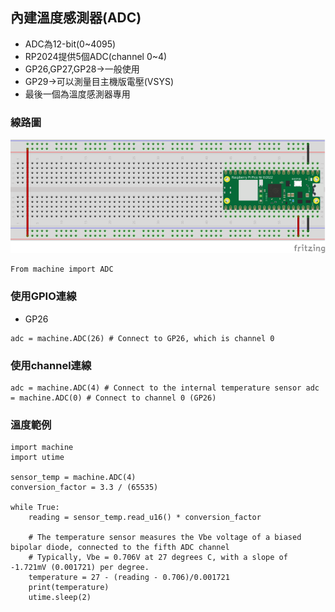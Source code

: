 ## 內建溫度感測器(ADC)
- ADC為12-bit(0~4095)
- RP2024提供5個ADC(channel 0~4)
- GP26,GP27,GP28->一般使用
- GP29->可以測量目主機版電壓(VSYS)
- 最後一個為溫度感測器專用

### 線路圖

![](./images/pic1.png)

```
From machine import ADC
```


### 使用GPIO連線 
- GP26

```
adc = machine.ADC(26) # Connect to GP26, which is channel 0
```


### 使用channel連線



```
adc = machine.ADC(4) # Connect to the internal temperature sensor adc = machine.ADC(0) # Connect to channel 0 (GP26)
```


### 溫度範例

```
import machine
import utime

sensor_temp = machine.ADC(4)
conversion_factor = 3.3 / (65535)

while True:
    reading = sensor_temp.read_u16() * conversion_factor
    
    # The temperature sensor measures the Vbe voltage of a biased bipolar diode, connected to the fifth ADC channel
    # Typically, Vbe = 0.706V at 27 degrees C, with a slope of -1.721mV (0.001721) per degree. 
    temperature = 27 - (reading - 0.706)/0.001721
    print(temperature)
    utime.sleep(2)

```


